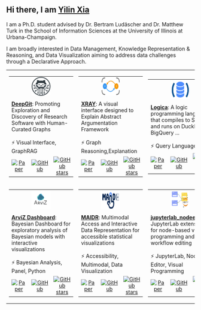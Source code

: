 ## Hi there, I am [Yilin Xia](https://yilinxia.com/)

I am a Ph.D. student advised by Dr. Bertram Ludäscher and Dr. Matthew Turk in the School of Information Sciences at the University of Illinois at Urbana-Champaign.

I am broadly interested in Data Management, Knowledge Representation & Reasoning, and Data Visualization aiming to address data challenges through a Declarative Approach.

<table>
  <tr height="240px">
    <!-- Card 1: DeepGit -->
    <td>
      <table>
        <tr>
          <td width="250px" height="110px" valign="top" colspan="4">
            <div style="text-align: center; margin-bottom: 10px;">
              <img src="assets/project_deepgit.png" width="50" height="50">
            </div>
            <a href="https://github.com/data-exp-lab/deepgit"><strong>DeepGit</strong></a>: Promoting Exploration and Discovery of Research Software with Human-Curated Graphs
            <br><br>⚡ Visual Interface, GraphRAG
          </td>
        </tr>
        <tr>
          <td align="center">
            <a href="#"><img src="https://github.githubassets.com/images/icons/emoji/unicode/1f4c4.png" width="18px" alt="Paper"></a>
          </td>
          <td align="center">
            <a href="#"><img src="https://github.githubassets.com/images/icons/emoji/unicode/1f5c3.png" width="18px" alt="GitHub"></a>
          </td>
          <td align="center">
            <a href="https://github.com/data-exp-lab/deepgit/stargazers">
              <img src="https://img.shields.io/github/stars/data-exp-lab/deepgit?style=social" alt="GitHub stars" height="24">
            </a>
          </td>
        </tr>
      </table>
    </td>
    <!-- Card 2: XRAY -->
    <td>
      <table>
        <tr>
          <td width="250px" height="110px" valign="top" colspan="4">
            <div style="text-align: center; margin-bottom: 10px;">
              <img src="assets/project_xray.png" width="50" height="50">
            </div>
            <a href="https://github.com/idaks/xray"><strong>XRAY</strong></a>: A visual interface designed to Explain Abstract Argumentation Framework
            <br><br>⚡ Graph Reasoning,Explanation
          </td>
        </tr>
        <tr>
          <td align="center">
            <a href="#"><img src="https://github.githubassets.com/images/icons/emoji/unicode/1f4c4.png" width="18px" alt="Paper"></a>
          </td>
          <td align="center">
            <a href="#"><img src="https://github.githubassets.com/images/icons/emoji/unicode/1f5c3.png" width="18px" alt="GitHub"></a>
          </td>
          <td align="center">
            <a href="https://github.com/idaks/xray/stargazers">
              <img src="https://img.shields.io/github/stars/idaks/xray?style=social" alt="GitHub stars" height="24">
            </a>
          </td>
        </tr>
      </table>
    </td>
    <!-- Card 3: Logica -->
    <td>
      <table>
        <tr>
          <td width="250px" height="110px" valign="top" colspan="4">
            <div style="text-align: center; margin-bottom: 10px;">
              <img src="assets/project_logica.png" width="50" height="50">
            </div>
            <a href="https://github.com/evgskv/logica"><strong>Logica</strong></a>: A logic programming language that compiles to SQL and runs on DuckDB, BigQuery ...
            <br><br>⚡ Query Language, SQL
          </td>
        </tr>
        <tr>
          <td align="center">
            <a href="#"><img src="https://github.githubassets.com/images/icons/emoji/unicode/1f4c4.png" width="18px" alt="Paper"></a>
          </td>
          <td align="center">
            <a href="#"><img src="https://github.githubassets.com/images/icons/emoji/unicode/1f5c3.png" width="18px" alt="GitHub"></a>
          </td>
          <td align="center">
            <a href="https://github.com/evgskv/logica/stargazers">
              <img src="https://img.shields.io/github/stars/evgskv/logica?style=social" alt="GitHub stars" height="24">
            </a>
          </td>
        </tr>
      </table>
    </td>
  </tr>
  <tr height="240px">
    <!-- Card 4: ArviZ Dashboard -->
    <td>
      <table>
        <tr>
          <td width="250px" height="110px" valign="top" colspan="4">
            <div style="text-align: center; margin-bottom: 10px;">
              <img src="assets/project_arviz.png" width="50" height="50">
            </div>
            <a href="https://github.com/arviz-devs/arviz_dashboard"><strong>ArviZ Dashboard</strong></a>: Bayesian Dashboard for exploratory analysis of Bayesian models with interactive visualizations
            <br><br>⚡ Bayesian Analysis, Panel, Python
          </td>
        </tr>
        <tr>
          <td align="center">
            <a href="#"><img src="https://github.githubassets.com/images/icons/emoji/unicode/1f4c4.png" width="18px" alt="Paper"></a>
          </td>
          <td align="center">
            <a href="#"><img src="https://github.githubassets.com/images/icons/emoji/unicode/1f5c3.png" width="18px" alt="GitHub"></a>
          </td>
          <td align="center">
            <a href="https://github.com/arviz-devs/arviz_dashboard/stargazers">
              <img src="https://img.shields.io/github/stars/arviz-devs/arviz_dashboard?style=social" alt="GitHub stars" height="24">
            </a>
          </td>
        </tr>
      </table>
    </td>
    <!-- Card 5: MAIDR -->
    <td>
      <table>
        <tr>
          <td width="250px" height="110px" valign="top" colspan="4">
            <div style="text-align: center; margin-bottom: 10px;">
              <img src="assets/project_maidr.jpg" width="50" height="50">
            </div>
            <a href="https://github.com/xability/maidr"><strong>MAIDR</strong></a>: Multimodal Access and Interactive Data Representation for accessible statistical visualizations
            <br><br>⚡ Accessibility, Multimodal, Data Visualization
          </td>
        </tr>
        <tr>
          <td align="center">
            <a href="#"><img src="https://github.githubassets.com/images/icons/emoji/unicode/1f4c4.png" width="18px" alt="Paper"></a>
          </td>
          <td align="center">
            <a href="#"><img src="https://github.githubassets.com/images/icons/emoji/unicode/1f5c3.png" width="18px" alt="GitHub"></a>
          </td>
          <td align="center">
            <a href="https://github.com/xability/maidr/stargazers">
              <img src="https://img.shields.io/github/stars/xability/maidr?style=social" alt="GitHub stars" height="24">
            </a>
          </td>
        </tr>
      </table>
    </td>
    <!-- Card 6: jupyterlab_nodeeditor -->
    <td>
      <table>
        <tr>
          <td width="250px" height="110px" valign="top" colspan="4">
            <div style="text-align: center; margin-bottom: 10px;">
              <img src="assets/project_jlne.png" width="50" height="50">
            </div>
            <a href="https://github.com/cropsinsilico/jupyterlab_nodeeditor"><strong>jupyterlab_nodeeditor</strong></a>: JupyterLab extension for node-based visual programming and workflow editing
            <br><br>⚡ JupyterLab, Node Editor, Visual Programming
          </td>
        </tr>
        <tr>
          <td align="center">
            <a href="#"><img src="https://github.githubassets.com/images/icons/emoji/unicode/1f4c4.png" width="18px" alt="Paper"></a>
          </td>
          <td align="center">
            <a href="#"><img src="https://github.githubassets.com/images/icons/emoji/unicode/1f5c3.png" width="18px" alt="GitHub"></a>
          </td>
          <td align="center">
            <a href="https://github.com/cropsinsilico/jupyterlab_nodeeditor/stargazers">
              <img src="https://img.shields.io/github/stars/cropsinsilico/jupyterlab_nodeeditor?style=social" alt="GitHub stars" height="24">
            </a>
          </td>
        </tr>
      </table>
    </td>
  </tr>
</table>
